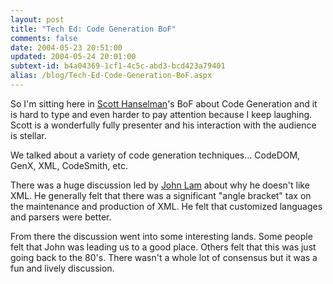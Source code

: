 ```yaml
---
layout: post
title: "Tech Ed: Code Generation BoF"
comments: false
date: 2004-05-23 20:51:00
updated: 2004-05-24 20:01:00
subtext-id: b4a04369-1cf1-4c5c-abd3-bcd423a79401
alias: /blog/Tech-Ed-Code-Generation-BoF.aspx
---
```



So I'm sitting here in [Scott Hanselman](http://www.hanselman.com/blog/)'s BoF about Code Generation and it is hard to type and even harder to pay attention because I keep laughing. Scott is a wonderfully fully presenter and his interaction with the audience is stellar.

We talked about a variety of code generation techniques... CodeDOM, GenX, XML, CodeSmith, etc.

There was a huge discussion led by [John Lam](http://www.iunknown.com/) about why he doesn't like XML. He generally felt that there was a significant "angle bracket" tax on the maintenance and production of XML. He felt that customized languages and parsers were better.

From there the discussion went into some interesting lands. Some people felt that John was leading us to a good place. Others felt that this was just going back to the 80's. There wasn't a whole lot of consensus but it was a fun and lively discussion.
